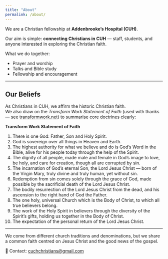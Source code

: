 ```yaml
---
title: "About"
permalink: /about/
---
```


We are a Christian fellowship at **Addenbrooke’s Hospital (CUH)**.  

Our aim is simple: **connecting Christians in CUH** — staff, students, and anyone interested in exploring the Christian faith.

What we do together:
- Prayer and worship  
- Talks and Bible study  
- Fellowship and encouragement  

---

## Our Beliefs

As Christians in CUH, we affirm the historic Christian faith.  
We also draw on the *Transform Work Statement of Faith* (used with thanks — see [transformwork.net](https://www.transformwork.net/)) to summarise core doctrines clearly:

<div class="statement-faith">

**Transform Work Statement of Faith**

1. There is one God: Father, Son and Holy Spirit.  
2. God is sovereign over all things in Heaven and Earth.  
3. The highest authority for what we believe and do is God’s Word in the Bible, alive for his people today through the help of the Spirit.  
4. The dignity of all people, made male and female in God’s image to love, be holy, and care for creation, though all are corrupted by sin.  
5. The incarnation of God’s eternal Son, the Lord Jesus Christ — born of the Virgin Mary, truly divine and truly human, yet without sin.  
6. Redemption from sin comes solely through the grace of God, made possible by the sacrificial death of the Lord Jesus Christ.  
7. The bodily resurrection of the Lord Jesus Christ from the dead, and his ascension to the right hand of God the Father.  
8. The one holy, universal Church which is the Body of Christ, to which all true believers belong.  
9. The work of the Holy Spirit in believers through the diversity of the Spirit’s gifts, holding us together in the Body of Christ.  
10. The expectation of the personal return of the Lord Jesus Christ.  

</div>

---

We come from different church traditions and denominations, but we share a common faith centred on Jesus Christ and the good news of the gospel.  

📧 Contact: <cuchchristians@gmail.com>  
